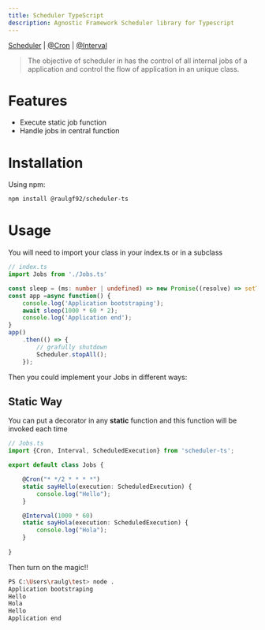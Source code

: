 ```yaml
---
title: Scheduler TypeScript
description: Agnostic Framework Scheduler library for Typescript
---
```

[Scheduler](./scheduler/index.md) | [@Cron](./annotations/cron/index.md) | [@Interval](./annotations/interval/index.md)
&nbsp;
&nbsp;
&nbsp;
&nbsp;
> The objective of scheduler in has the control of all internal jobs of a application and control the flow of application in an unique class.

# Features
- Execute static job function
- Handle jobs in central function

# Installation

Using npm:

```bash
npm install @raulgf92/scheduler-ts
```

# Usage
You will need to import your class in your index.ts or in a subclass

```Typescript
// index.ts
import Jobs from './Jobs.ts'

const sleep = (ms: number | undefined) => new Promise((resolve) => setTimeout(resolve, ms));
const app =async function() {
    console.log('Application bootstraping');
    await sleep(1000 * 60 * 2);
    console.log('Application end');
}
app()
    .then(() => {
        // grafully shutdown
        Scheduler.stopAll();
    });
```
Then you could implement your Jobs in different ways:

## Static Way

You can put a decorator in any **static** function and this function will be invoked each time

```Typescript
// Jobs.ts
import {Cron, Interval, ScheduledExecution} from 'scheduler-ts';

export default class Jobs {

    @Cron("* */2 * * * *")
    static sayHello(execution: ScheduledExecution) {
        console.log("Hello");
    }

    @Interval(1000 * 60)
    static sayHola(execution: ScheduledExecution) {
        console.log("Hola");
    }
    
}
```

Then turn on the magic!!

```bash
PS C:\Users\raulg\test> node .  
Application bootstraping
Hello
Hola
Hello
Application end
```
